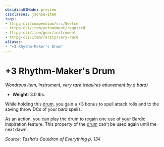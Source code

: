 ```yaml
---
obsidianUIMode: preview
cssclasses: json5e-item
tags:
- ttrpg-cli/compendium/src/5e/tce
- ttrpg-cli/item/attunement/required
- ttrpg-cli/item/gear/instrument
- ttrpg-cli/item/rarity/very-rare
aliases: 
- "+3 Rhythm-Maker's Drum"
---
```

# +3 Rhythm-Maker's Drum
*Wondrous item, instrument, very rare (requires attunement by a bard)*  


- **Weight**: 3.0 lbs.

While holding this [drum](/3-Mechanics/CLI/items/drum-xphb.md), you gain a +3 bonus to spell attack rolls and to the saving throw DCs of your bard spells.

As an action, you can play the [drum](/3-Mechanics/CLI/items/drum-xphb.md) to regain one use of your Bardic Inspiration feature. This property of the [drum](/3-Mechanics/CLI/items/drum-xphb.md) can't be used again until the next dawn.

*Source: Tasha's Cauldron of Everything p. 134*